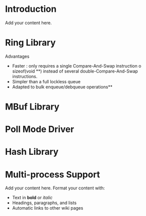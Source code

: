# Introduction #

Add your content here.

# Ring Library #
Advantages
  * Faster : only requires a single Compare-And-Swap instruction o sizeof(void **) instead of several double-Compare-And-Swap instructions.
  * Simpler than a full lockless queue
  * Adapted to bulk enqueue/debqueue operations**

# MBuf Library #

# Poll Mode Driver #

# Hash Library #

# Multi-process Support #
Add your content here.  Format your content with:
  * Text in **bold** or _italic_
  * Headings, paragraphs, and lists
  * Automatic links to other wiki pages